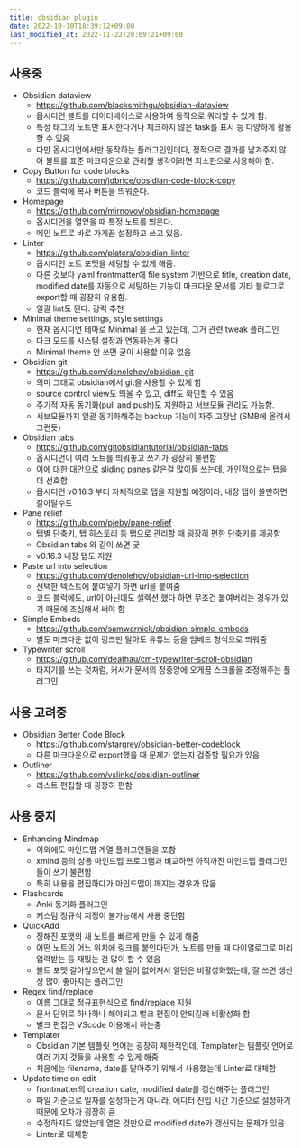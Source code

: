 ```yaml
---
title: obsidian plugin
date: 2022-10-10T18:39:12+09:00
last_modified_at: 2022-11-22T20:09:21+09:00
---
```


## 사용중

- Obsidian dataview
	- https://github.com/blacksmithgu/obsidian-dataview
	- 옵시디언 볼트를 데이터베이스로 사용하여 동적으로 쿼리할 수 있게 함.
	- 특정 태그의 노트만 표시한다거나 체크하지 않은 task를 표시 등 다양하게 활용할 수 있음
	- 다만 옵시디언에서만 동작하는 플러그인인데다, 정적으로 결과를 남겨주지 않아 볼트를 표준 마크다운으로 관리할 생각이라면 최소한으로 사용해야 함.
- Copy Button for code blocks
	- https://github.com/jdbrice/obsidian-code-block-copy
	- 코드 블럭에 복사 버튼을 띄워준다.
- Homepage
	- https://github.com/mirnovov/obsidian-homepage
	- 옵시디언을 열었을 때 특정 노트를 띄운다.
	- 메인 노트로 바로 가게끔 설정하고 쓰고 있음.
- Linter
	- https://github.com/platers/obsidian-linter
	- 옵시디언 노트 포맷을 세팅할 수 있게 해줌.
	- 다른 것보다 yaml frontmatter에 file system 기반으로 title, creation date, modified date를 자동으로 세팅하는 기능이 마크다운 문서를 기타 블로그로 export할 때 굉장히 유용함.
	- 일괄 lint도 된다. 강력 추천
- Minimal theme settings, style settings
	- 현재 옵시디언 테마로 Minimal 을 쓰고 있는데, 그거 관련 tweak 플러그인
	- 다크 모드를 시스템 설정과 연동하는게 좋다
	- Minimal theme 안 쓰면 굳이 사용할 이유 없음
- Obsidian git
	- https://github.com/denolehov/obsidian-git
	- 의미 그대로 obsidian에서 git을 사용할 수 있게 함
	- source control view도 띄울 수 있고, diff도 확인할 수 있음
	- 주기적 자동 동기화(pull and push)도 지원하고 서브모듈 관리도 가능함.
	- 서브모듈까지 일괄 동기화해주는 backup 기능이 자주 고장남 (SMB에 올려서 그런듯)
- Obsidian tabs
	- https://github.com/gitobsidiantutorial/obsidian-tabs
	- 옵시디언이 여러 노트를 띄워놓고 쓰기가 굉장히 불편함
	- 이에 대한 대안으로 sliding panes 같은걸 많이들 쓰는데, 개인적으로는 탭을 더 선호함
	- 옵시디언 v0.16.3 부터 자체적으로 탭을 지원할 예정이라, 내장 탭이 쓸만하면 갈아탈수도
- Pane relief
	- https://github.com/pjeby/pane-relief
	- 탭별 단축키, 탭 히스토리 등 탭으로 관리할 때 굉장히 편한 단축키를 제공함
	- Obsidian tabs 와 같이 쓰면 굿
	- v0.16.3 내장 탭도 지원
- Paste url into selection
	- https://github.com/denolehov/obsidian-url-into-selection
	- 선택한 텍스트에 붙여넣기 하면 url을 붙여줌
	- 코드 블럭에도, url이 아닌데도 셀렉션 했다 하면 무조건 붙여버리는 경우가 있기 때문에 조심해서 써야 함
- Simple Embeds
	- https://github.com/samwarnick/obsidian-simple-embeds
	- 별도 마크다운 없이 링크만 달아도 유튜브 등을 임베드 형식으로 띄워줌
- Typewriter scroll
	- https://github.com/deathau/cm-typewriter-scroll-obsidian
	- 타자기를 쓰는 것처럼, 커서가 문서의 정중앙에 오게끔 스크롤을 조정해주는 플러그인

## 사용 고려중
- Obsidian Better Code Block
	- https://github.com/stargrey/obsidian-better-codeblock
	- 다른 마크다운으로 export했을 때 문제가 없는지 검증할 필요가 있음
- Outliner
	- https://github.com/vslinko/obsidian-outliner
	- 리스트 편집할 때 굉장히 편함

## 사용 중지
- Enhancing Mindmap
	- 이외에도 마인드맵 계열 플러그인들을 포함
	- xmind 등의 상용 마인드맵 프로그램과 비교하면 아직까진 마인드맵 플러그인들이 쓰기 불편함
	- 특히 내용을 편집하다가 마인드맵이 깨지는 경우가 많음
- Flashcards
	- Anki 동기화 플러그인
	- 커스텀 정규식 지정이 불가능해서 사용 중단함
- QuickAdd
	- 정해진 포맷의 새 노트를 빠르게 만들 수 있게 해줌
	- 어떤 노트의 어느 위치에 링크를 붙인다던가, 노트를 만들 때 다이얼로그로 미리 입력받는 등 재밌는 걸 많이 할 수 있음
	- 볼트 포맷 갈아엎으면서 쓸 일이 없어져서 일단은 비활성화했는데, 잘 쓰면 생산성 많이 좋아지는 플러그인
- Regex find/replace
	- 이름 그대로 정규표현식으로 find/replace 지원
	- 문서 단위로 하나하나 해야되고 벌크 편집이 안되길래 비활성화 함
	- 벌크 편집은 VScode 이용해서 하는중
- Templater
	- Obsidian 기본 템플릿 언어는 굉장히 제한적인데, Templater는 템플릿 언어로 여러 가지 것들을 사용할 수 있게 해줌
	- 처음에는 filename, date를 달아주기 위해서 사용했는데 Linter로 대체함
- Update time on edit
	- frontmatter의 creation date, modified date를 갱신해주는 플러그인
	- 파일 기준으로 일자를 설정하는게 아니라, 에디터 진입 시간 기준으로 설정하기 때문에 오차가 굉장히 큼
	- 수정하지도 않았는데 열은 것만으로 modified date가 갱신되는 문제가 있음
	- Linter로 대체함